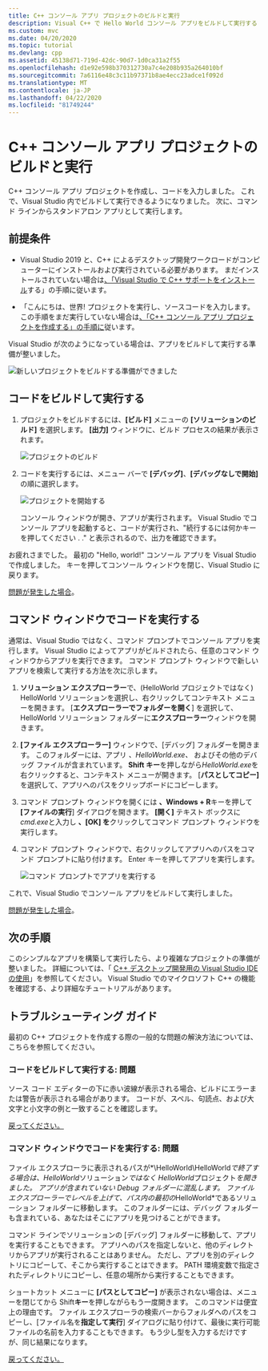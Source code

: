 ```yaml
---
title: C++ コンソール アプリ プロジェクトのビルドと実行
description: Visual C++ で Hello World コンソール アプリをビルドして実行する
ms.custom: mvc
ms.date: 04/20/2020
ms.topic: tutorial
ms.devlang: cpp
ms.assetid: 45138d71-719d-42dc-90d7-1d0ca31a2f55
ms.openlocfilehash: d1e92e598b370312730a7c4e208b935a264010bf
ms.sourcegitcommit: 7a6116e48c3c11b97371b8ae4ecc23adce1f092d
ms.translationtype: MT
ms.contentlocale: ja-JP
ms.lasthandoff: 04/22/2020
ms.locfileid: "81749244"
---
```

# <a name="build-and-run-a-c-console-app-project"></a>C++ コンソール アプリ プロジェクトのビルドと実行

C++ コンソール アプリ プロジェクトを作成し、コードを入力しました。 これで、Visual Studio 内でビルドして実行できるようになりました。 次に、コマンド ラインからスタンドアロン アプリとして実行します。

## <a name="prerequisites"></a>前提条件

- Visual Studio 2019 と、C++ によるデスクトップ開発ワークロードがコンピューターにインストールおよび実行されている必要があります。 まだインストールされていない場合は[、「Visual Studio で C++ サポートをインストール](vscpp-step-0-installation.md)する」の手順に従います。

- 「こんにちは、世界! プロジェクトを実行し、ソースコードを入力します。 この手順をまだ実行していない場合は[、「C++ コンソール アプリ プロジェクトを作成する」の手順に](vscpp-step-1-create.md)従います。

Visual Studio が次のようになっている場合は、アプリをビルドして実行する準備が整いました。

   ![新しいプロジェクトをビルドする準備ができました](media/vscpp-ready-to-build.png "新しいプロジェクトをビルドする準備ができました")

## <a name="build-and-run-your-code-in-visual-studio"></a>コードをビルドして実行する

1. プロジェクトをビルドするには、**[ビルド]** メニューの **[ソリューションのビルド]** を選択します。 **[出力]** ウィンドウに、ビルド プロセスの結果が表示されます。

   ![プロジェクトのビルド](media/vscpp-build-solution.gif "プロジェクトのビルド")

1. コードを実行するには、メニュー バーで **[デバッグ]**、**[デバッグなしで開始]** の順に選択します。

   ![プロジェクトを開始する](media/vscpp-start-without-debugging.gif "プロジェクトを開始する")

   コンソール ウィンドウが開き、アプリが実行されます。 Visual Studio でコンソール アプリを起動すると、コードが実行され、"続行するには何かキーを押してください . ." と表示されるので、出力を確認できます。

お疲れさまでした。 最初の "Hello, world!" コンソール アプリを Visual Studio で作成しました。 キーを押してコンソール ウィンドウを閉じ、Visual Studio に戻ります。

[問題が発生した場合](#build-and-run-your-code-in-visual-studio-issues)。

## <a name="run-your-code-in-a-command-window"></a>コマンド ウィンドウでコードを実行する

通常は、Visual Studio ではなく、コマンド プロンプトでコンソール アプリを実行します。 Visual Studio によってアプリがビルドされたら、任意のコマンド ウィンドウからアプリを実行できます。 コマンド プロンプト ウィンドウで新しいアプリを検索して実行する方法を次に示します。

1. **ソリューション エクスプローラー**で、(HelloWorld プロジェクトではなく) HelloWorld ソリューションを選択し、右クリックしてコンテキスト メニューを開きます。 [**エクスプローラーでフォルダーを開く**] を選択して、HelloWorld ソリューション フォルダーに**エクスプローラー**ウィンドウを開きます。

1. **[ファイル エクスプローラー]** ウィンドウで、[デバッグ] フォルダーを開きます。 このフォルダーには、アプリ *、HelloWorld.exe、* およびその他のデバッグ ファイルが含まれています。 **Shift キー**を押しながら*HelloWorld.exe*を右クリックすると、コンテキスト メニューが開きます。 [**パスとしてコピー]** を選択して、アプリへのパスをクリップボードにコピーします。

1. コマンド プロンプト ウィンドウを開くには **、Windows + R**キーを押して **[ファイルの実行**] ダイアログを開きます。 **[開く]** テキスト ボックスに*cmd.exe*と入力し **、[OK] を**クリックしてコマンド プロンプト ウィンドウを実行します。

1. コマンド プロンプト ウィンドウで、右クリックしてアプリへのパスをコマンド プロンプトに貼り付けます。 Enter キーを押してアプリを実行します。

   ![コマンド プロンプトでアプリを実行する](media/vscpp-run-in-cmd.gif "コマンド プロンプトでアプリを実行する")

これで、Visual Studio でコンソール アプリをビルドして実行しました。

[問題が発生した場合](#run-your-code-in-a-command-window-issues)。

## <a name="next-steps"></a>次の手順

このシンプルなアプリを構築して実行したら、より複雑なプロジェクトの準備が整いました。 詳細については、「 [C++ デスクトップ開発用の Visual Studio IDE の使用](../ide/using-the-visual-studio-ide-for-cpp-desktop-development.md)」を参照してください。 Visual Studio でのマイクロソフト C++ の機能を確認する、より詳細なチュートリアルがあります。

## <a name="troubleshooting-guide"></a>トラブルシューティング ガイド

最初の C++ プロジェクトを作成する際の一般的な問題の解決方法については、こちらを参照してください。

### <a name="build-and-run-your-code-in-visual-studio-issues"></a>コードをビルドして実行する: 問題

ソース コード エディターの下に赤い波線が表示される場合、ビルドにエラーまたは警告が表示される場合があります。 コードが、スペル、句読点、および大文字と小文字の例と一致することを確認します。

[戻ってください。](#build-and-run-your-code-in-visual-studio)

### <a name="run-your-code-in-a-command-window-issues"></a>コマンド ウィンドウでコードを実行する: 問題

ファイル エクスプローラに表示されるパスが*\\HelloWorld\\HelloWorld*で終了する場合は、HelloWorld*ソリューション*ではなく HelloWorld*プロジェクト*を開きました。 アプリが含まれていない Debug フォルダーに混乱します。 ファイル エクスプローラーでレベルを上げて、パス内の最初の*HelloWorld*であるソリューション フォルダーに移動します。 このフォルダーには、デバッグ フォルダーも含まれている、あなたはそこにアプリを見つけることができます。

コマンド ラインでソリューションの [デバッグ] フォルダーに移動して、アプリを実行することもできます。 アプリへのパスを指定しないと、他のディレクトリからアプリが実行されることはありません。 ただし、アプリを別のディレクトリにコピーして、そこから実行することはできます。 PATH 環境変数で指定されたディレクトリにコピーし、任意の場所から実行することもできます。

ショートカット メニューに **[パスとしてコピー]** が表示されない場合は、メニューを閉じてから Shift**キー**を押しながらもう一度開きます。 このコマンドは便宜上の理由です。 ファイル エクスプローラの検索バーからフォルダへのパスをコピーし、[ファイル名を**指定して実行**] ダイアログに貼り付けて、最後に実行可能ファイルの名前を入力することもできます。 もう少し型を入力するだけですが、同じ結果になります。

[戻ってください。](#run-your-code-in-a-command-window)

<iframe src="" height="0" width="0" frameborder="0" name="frameTarget" />
